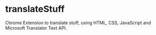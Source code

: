 # translateStuff
Chrome Extension to translate stuff, using HTML, CSS, JavaScript and Microsoft Translator Text API.
